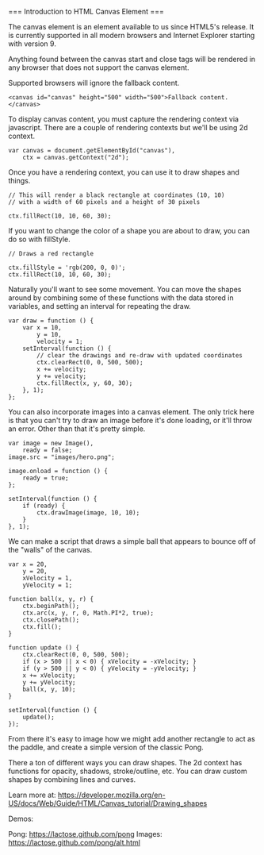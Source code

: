 === Introduction to HTML Canvas Element ===

The canvas element is an element available to us since HTML5's release. It is currently supported in all modern browsers and Internet Explorer starting with version 9.

Anything found between the canvas start and close tags will be rendered in any browser that does not support the canvas element.

Supported browsers will ignore the fallback content.
```
<canvas id="canvas" height="500" width="500">Fallback content.</canvas>
```

To display canvas content, you must capture the rendering context via javascript. There are a couple of rendering contexts but
we'll be using 2d context.

```
var canvas = document.getElementById("canvas"),
    ctx = canvas.getContext("2d");
```

Once you have a rendering context, you can use it to draw shapes and things.

```
// This will render a black rectangle at coordinates (10, 10)
// with a width of 60 pixels and a height of 30 pixels

ctx.fillRect(10, 10, 60, 30);
```

If you want to change the color of a shape you are about to draw, you can do so with fillStyle.
```
// Draws a red rectangle

ctx.fillStyle = 'rgb(200, 0, 0)';
ctx.fillRect(10, 10, 60, 30);
```

Naturally you'll want to see some movement. You can move the shapes around by combining some of these functions
with the data stored in variables, and setting an interval for repeating the draw.

```
var draw = function () {
    var x = 10,
        y = 10,
        velocity = 1;
    setInterval(function () {
        // clear the drawings and re-draw with updated coordinates
        ctx.clearRect(0, 0, 500, 500);
        x += velocity;
        y += velocity;
        ctx.fillRect(x, y, 60, 30);
    }, 1);
};
```

You can also incorporate images into a canvas element. The only trick here is that you can't try to draw an image before it's done
loading, or it'll throw an error. Other than that it's pretty simple.

```
var image = new Image(),
    ready = false;
image.src = "images/hero.png";

image.onload = function () {
    ready = true;
};

setInterval(function () {
    if (ready) {
        ctx.drawImage(image, 10, 10);
    }
}, 1);
```

We can make a script that draws a simple ball that appears to bounce off of the "walls" of the canvas.

```
var x = 20,
    y = 20,
    xVelocity = 1,
    yVelocity = 1;

function ball(x, y, r) {
    ctx.beginPath();
    ctx.arc(x, y, r, 0, Math.PI*2, true);
    ctx.closePath();
    ctx.fill();
}

function update () {
    ctx.clearRect(0, 0, 500, 500);
    if (x > 500 || x < 0) { xVelocity = -xVelocity; }
    if (y > 500 || y < 0) { yVelocity = -yVelocity; }
    x += xVelocity;
    y += yVelocity;
    ball(x, y, 10);
}

setInterval(function () {
    update();
});
```

From there it's easy to image how we might add another rectangle to act as the paddle, and create a simple version of the classic Pong.

There a ton of different ways you can draw shapes. The 2d context has functions for opacity, shadows, stroke/outline, etc. You can draw
custom shapes by combining lines and curves.

Learn more at: https://developer.mozilla.org/en-US/docs/Web/Guide/HTML/Canvas_tutorial/Drawing_shapes

Demos:

Pong: https://lactose.github.com/pong
Images: https://lactose.github.com/pong/alt.html
